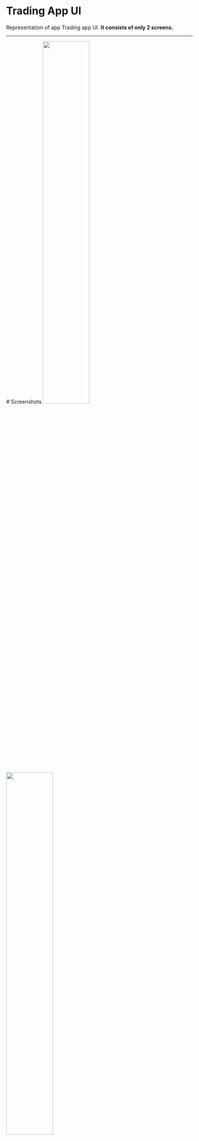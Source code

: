 # Trading App UI
Representation of app Trading app UI. <b>It consists of only 2 screens.</b>
<hr>
# Screenshots
<img src='https://user-images.githubusercontent.com/83533427/180179821-765903db-4e1e-4902-85d7-9137e119dbcc.jpeg' width='50%' height='50%'> <br><br>
<img src='https://user-images.githubusercontent.com/83533427/180180162-3b2be41b-406a-4504-b28b-9e182d29bf7e.jpeg' width='50%' height='50%'> <br><br>
<img src='https://user-images.githubusercontent.com/83533427/180180183-5984055a-cca3-418d-9234-74f1e53971c4.jpeg' width='50%' height='50%'> <br><br>
<hr>
# Requirements
<ul>
  <li>Any Operating System (ie. MacOS, Linux, Windows)</li>
  <li>Any IDE with Flutter SDK installed (ie. IntelliJ, Android Studio, VSCode etc)</li>
  <li>A little knowledge of Dart and Flutter</li>
</ul>  
<hr>
# Author
<b><a href='https://www.linkedin.com/in/kishan-sindhi/'>Kishan Sindhi</a></b>
